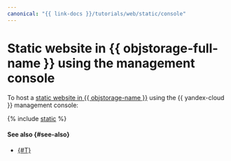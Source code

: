 ```yaml
---
canonical: "{{ link-docs }}/tutorials/web/static/console"
---
```


# Static website in {{ objstorage-full-name }} using the management console

To host a [static website in {{ objstorage-name }}](./index.md) using the {{ yandex-cloud }} management console:

{% include [static](../../../_tutorials/applied/static-console.md) %}

#### See also {#see-also}

* [{#T}](./terraform.md)